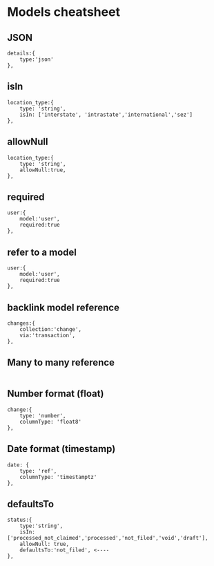 # Models cheatsheet

## JSON
```
details:{
	type:'json'
},
```

## isIn
```
location_type:{
	type: 'string',
	isIn: ['interstate', 'intrastate','international','sez']
},	
```

## allowNull
```
location_type:{
	type: 'string',
	allowNull:true,
},	
```


## required
```
user:{
	model:'user',
	required:true
},
```

## refer to a model
```
user:{
	model:'user',
	required:true
},
```

## backlink model reference
```
changes:{
	collection:'change',
	via:'transaction',
},
```

## Many to many reference
```
```

## Number format (float)
```
change:{
	type: 'number',
	columnType: 'float8'
},
```

## Date format  (timestamp)
```
date: {
	type: 'ref',
	columnType: 'timestamptz'
},
```

## defaultsTo
```
status:{
	type:'string',
	isIn:['processed_not_claimed','processed','not_filed','void','draft'],
	allowNull: true,
	defaultsTo:'not_filed', <----
},
```